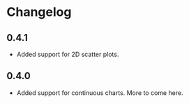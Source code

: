# Changelog

## 0.4.1

- Added support for 2D scatter plots.

## 0.4.0

- Added support for continuous charts. More to come here.